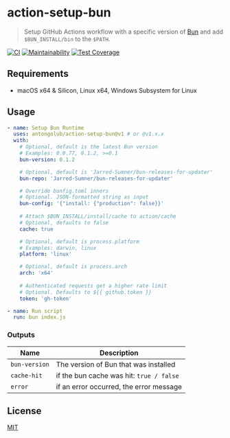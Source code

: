 # action-setup-bun

> Setup GitHub Actions workflow with a specific version of [Bun](https://github.com/oven-sh/bun) and add `$BUN_INSTALL/bin` to the `$PATH`.

[![CI](https://github.com/antongolub/action-setup-bun/actions/workflows/ci.yaml/badge.svg)](https://github.com/antongolub/action-setup-bun/actions/workflows/ci.yaml)
[![Maintainability](https://api.codeclimate.com/v1/badges/51f63421b9c234ac6f27/maintainability)](https://codeclimate.com/github/antongolub/action-setup-bun/maintainability)
[![Test Coverage](https://api.codeclimate.com/v1/badges/51f63421b9c234ac6f27/test_coverage)](https://codeclimate.com/github/antongolub/action-setup-bun/test_coverage)

## Requirements
* macOS x64 & Silicon, Linux x64, Windows Subsystem for Linux

## Usage
```yaml
- name: Setup Bun Runtime
  uses: antongolub/action-setup-bun@v1 # or @v1.x.x
  with:
    # Optional, default is the latest Bun version
    # Examples: 0.0.77, 0.1.2, >=0.1
    bun-version: 0.1.2

    # Optional, default is 'Jarred-Sumner/bun-releases-for-updater'
    bun-repo: 'Jarred-Sumner/bun-releases-for-updater'

    # Override bunfig.toml inners
    # Optional. JSON-formatted string as input
    bun-config: '{"install: {"production": false}}'
    
    # Attach $BUN_INSTALL/install/cache to action/cache
    # Optional, defaults to false
    cache: true

    # Optional, default is process.platform
    # Examples: darwin, linux
    platform: 'linux'

    # Optional, default is process.arch
    arch: 'x64'
    
    # Authenticated requests get a higher rate limit
    # Optional. Defaults to ${{ github.token }}
    token: 'gh-token'

- name: Run script
  run: bun index.js
```

### Outputs
| Name          | Description                              |
|---------------|------------------------------------------|
| `bun-version` | The version of Bun that was installed    |
| `cache-hit`   | if the bun cache was hit: `true / false` |
| `error`       | if an error occurred, the error message  |

## License
[MIT](LICENSE)
